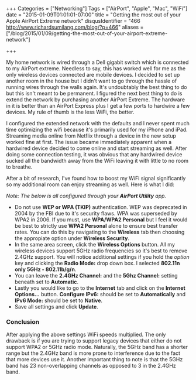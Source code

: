 +++
Categories = ["Networking"]
Tags = ["AirPort", "Apple", "Mac", "WiFi"]
date = "2015-01-09T01:01:01-07:00"
title = "Getting the most out of your Apple AirPort Extreme network"
disqusIdentifier = "466 http://www.richardsumilang.com/blog/?p=466"
aliases = ["/blog/2015/01/09/getting-the-most-out-of-your-airport-extreme-network"]

+++

My home network is wired through a Dell gigabit switch which is connected to my
AirPort extreme. Needless to say, this has worked well for me as the only
wireless devices connected are mobile devices. I decided to set up another room
in the house but I didn't want to go through the hassle of running wires through
the walls again. It's undoubtably the best thing to do but this isn't meant to
be permanent. I figured the next best thing to do is extend the network by
purchasing another AirPort Extreme. The hardware in it is better than an AirPort
Express plus I get a few ports to hardwire a few devices. My rule of thumb is
the less WiFi, the better.

I configured the extended network with the defaults and I never spent much time
optimizing the wifi because it's primarily used for my iPhone and iPad.
Streaming media online from Netflix through a device in the new setup worked
fine at first. The issue became immediately apparent when a hardwired device
decided to come online and start streaming as well. After doing some connection
testing, it was obvious that any hardwired device sucked all the bandwidth away
from the WiFi leaving it with little to no room to breathe.

After a bit of research, I've found how to boost my WiFi signal significantly so
my additional room can enjoy streaming as well. Here is what I did:

*Note: The below is all configured through your **AirPort Utility** app.*

- Do not use **WEP or WPA (TKIP)** authentication. WEP was deprecated in 2004 by
the FBI due to it's security flaws. WPA was superseded by WPA2 in 2006. If you
must, use **WPA/WPA2 Personal** but I feel it would be best to strictly use
**WPA2 Personal** alone to ensure best transfer rates. You can do this by
navigating to the **Wireless** tab then choosing the appropiate option under
**Wireless Security**.
- In the same area screen, click the **Wireless Options** button. All my
wireless devices support 5GHz radio frequencies so it's best to remove 2.4GHz
support. You will notice additional settings if you hold the *option* key and
clicking the **Radio Mode:** drop down box. I selected **802.11n only 5GHz -
802.11b/g/n**.
- You can leave the **2.4GHz Channel:** and the **5Ghz Channel:** setting
beneath set to **Automatic**.
- Lastly you would like to go to the **Internet** tab and click on the
**Internet Options...** button. **Configure IPv6:** should be set to
**Automatically** and **IPv6 Mode:** should be set to **Native**.
- Save all settings and click **Update**.

### Conclusion

After applying the above settings WiFi speeds multiplied. The only drawback is
if you are trying to support legacy devices that either do not support WPA2 or
5GHz radio mode. Naturally, the 5GHz band has a shorter range but the 2.4GHz
band is more prone to interference due to the fact that more devices use it.
Another important thing to note is that the 5GHz band has 23 non-overlapping
channels as opposed to 3 in the 2.4GHz band.
